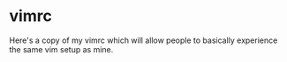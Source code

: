 # vimrc
Here's a copy of my vimrc which will allow people to basically experience the same vim setup as mine.
